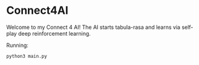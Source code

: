 # Connect4AI

Welcome to my Connect 4 AI!
The AI starts tabula-rasa and learns via self-play deep reinforcement learning.

Running:
```
python3 main.py
```
